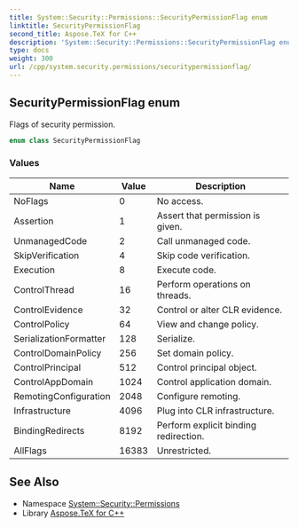 ```yaml
---
title: System::Security::Permissions::SecurityPermissionFlag enum
linktitle: SecurityPermissionFlag
second_title: Aspose.TeX for C++
description: 'System::Security::Permissions::SecurityPermissionFlag enum. Flags of security permission in C++.'
type: docs
weight: 300
url: /cpp/system.security.permissions/securitypermissionflag/
---
```

## SecurityPermissionFlag enum


Flags of security permission.

```cpp
enum class SecurityPermissionFlag
```

### Values

| Name | Value | Description |
| --- | --- | --- |
| NoFlags | 0 | No access. |
| Assertion | 1 | Assert that permission is given. |
| UnmanagedCode | 2 | Call unmanaged code. |
| SkipVerification | 4 | Skip code verification. |
| Execution | 8 | Execute code. |
| ControlThread | 16 | Perform operations on threads. |
| ControlEvidence | 32 | Control or alter CLR evidence. |
| ControlPolicy | 64 | View and change policy. |
| SerializationFormatter | 128 | Serialize. |
| ControlDomainPolicy | 256 | Set domain policy. |
| ControlPrincipal | 512 | Control principal object. |
| ControlAppDomain | 1024 | Control application domain. |
| RemotingConfiguration | 2048 | Configure remoting. |
| Infrastructure | 4096 | Plug into CLR infrastructure. |
| BindingRedirects | 8192 | Perform explicit binding redirection. |
| AllFlags | 16383 | Unrestricted. |

## See Also

* Namespace [System::Security::Permissions](../)
* Library [Aspose.TeX for C++](../../)
